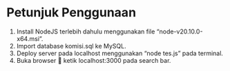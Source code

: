 # Petunjuk Penggunaan
1.	Install NodeJS terlebih dahulu menggunakan file “node-v20.10.0-x64.msi”.
2.	Import database komisi.sql ke MySQL.
3.	Deploy server pada localhost menggunakan “node tes.js” pada terminal.
4.	Buka browser  ketik localhost:3000 pada search bar.
